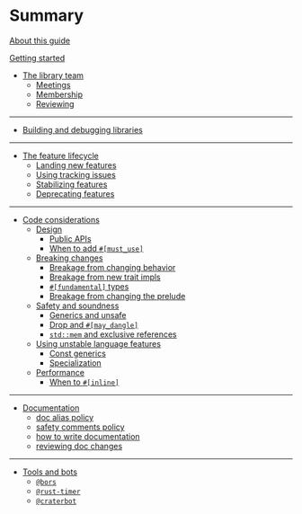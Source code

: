 # Summary

[About this guide](./about-this-guide.md)

[Getting started](./getting-started.md)

- [The library team](./team.md)
  - [Meetings](./meetings.md)
  - [Membership](./membership.md)
  - [Reviewing](./reviewing.md)

---

- [Building and debugging libraries](./development/building-and-debugging.md)


---

- [The feature lifecycle](./feature-lifecycle/summary.md)
    - [Landing new features](./feature-lifecycle/new-unstable-features.md)
    - [Using tracking issues](./feature-lifecycle/tracking-issues.md)
    - [Stabilizing features](./feature-lifecycle/stabilization.md)
    - [Deprecating features](./feature-lifecycle/deprecation.md)

---

- [Code considerations](./code-considerations/summary.md)
    - [Design](./code-considerations/design/summary.md)
        - [Public APIs](./code-considerations/design/public-apis.md)
        - [When to add `#[must_use]`](./code-considerations/design/must-use.md)
    - [Breaking changes](./code-considerations/breaking-changes/summary.md)
        - [Breakage from changing behavior](./code-considerations/breaking-changes/behavior.md)
        - [Breakage from new trait impls](./code-considerations/breaking-changes/new-trait-impls.md)
        - [`#[fundamental]` types](./code-considerations/breaking-changes/fundamental.md)
        - [Breakage from changing the prelude](./code-considerations/breaking-changes/prelude.md)
    - [Safety and soundness](./code-considerations/safety-and-soundness/summary.md)
        - [Generics and unsafe](./code-considerations/safety-and-soundness/generics-and-unsafe.md)
        - [Drop and `#[may_dangle]`](./code-considerations/safety-and-soundness/may-dangle.md)
        - [`std::mem` and exclusive references](./code-considerations/safety-and-soundness/mem-and-exclusive-refs.md)
    - [Using unstable language features](./code-considerations/using-unstable-lang/summary.md)
        - [Const generics](./code-considerations/using-unstable-lang/const-generics.md)
        - [Specialization](./code-considerations/using-unstable-lang/specialization.md)
    - [Performance](./code-considerations/performance/summary.md)
        - [When to `#[inline]`](./code-considerations/performance/inline.md)

---

- [Documentation](./documentation/summary.md)
    - [doc alias policy](./documentation/doc-alias-policy.md)
    - [safety comments policy](./documentation/safety-comments.md)
    - [how to write documentation](./how-to-write-documentation.md)
    - [reviewing doc changes](./reviewing-doc-changes.md)

---

- [Tools and bots](./tools-and-bots/summary.md)
    - [`@bors`](./tools-and-bots/bors.md)
    - [`@rust-timer`](./tools-and-bots/timer.md)
    - [`@craterbot`](./tools-and-bots/crater.md)
